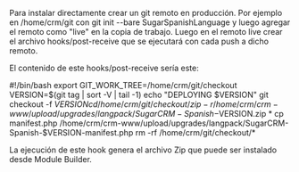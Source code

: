 Para instalar directamente crear un git remoto en producción. Por ejemplo en /home/crm/git con git init --bare SugarSpanishLanguage y luego agregar el remoto como "live" en la copia de trabajo. Luego en el remoto live crear el archivo hooks/post-receive que se ejecutará con cada push a dicho remoto. 

El contenido de este hooks/post-receive sería este:

#!/bin/bash
export GIT_WORK_TREE=/home/crm/git/checkout
VERSION=$(git tag | sort -V | tail -1)
echo "DEPLOYING $VERSION"
git checkout -f $VERSION
cd /home/crm/git/checkout/
zip -r /home/crm/crm-www/upload/upgrades/langpack/SugarCRM-Spanish-$VERSION.zip *
cp manifest.php /home/crm/crm-www/upload/upgrades/langpack/SugarCRM-Spanish-$VERSION-manifest.php
rm -rf /home/crm/git/checkout/*

La ejecución de este hook genera el archivo Zip que puede ser instalado desde Module Builder.